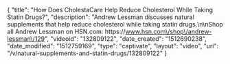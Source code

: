 {
    "title": "How Does CholestaCare Help Reduce Cholesterol While Taking Statin Drugs?",
    "description": "Andrew Lessman discusses natural supplements that help reduce cholesterol while taking statin drugs.\n\nShop all Andrew Lessman on HSN.com: https:\/\/www.hsn.com\/shop\/andrew-lessman\/129",
    "videoid": "132809122",
    "date_created": "1512690238",
    "date_modified": "1512759169",
    "type": "captivate",
    "layout": "video",
    "url": "\/v\/natural-supplements-and-statin-drugs\/132809122"
}